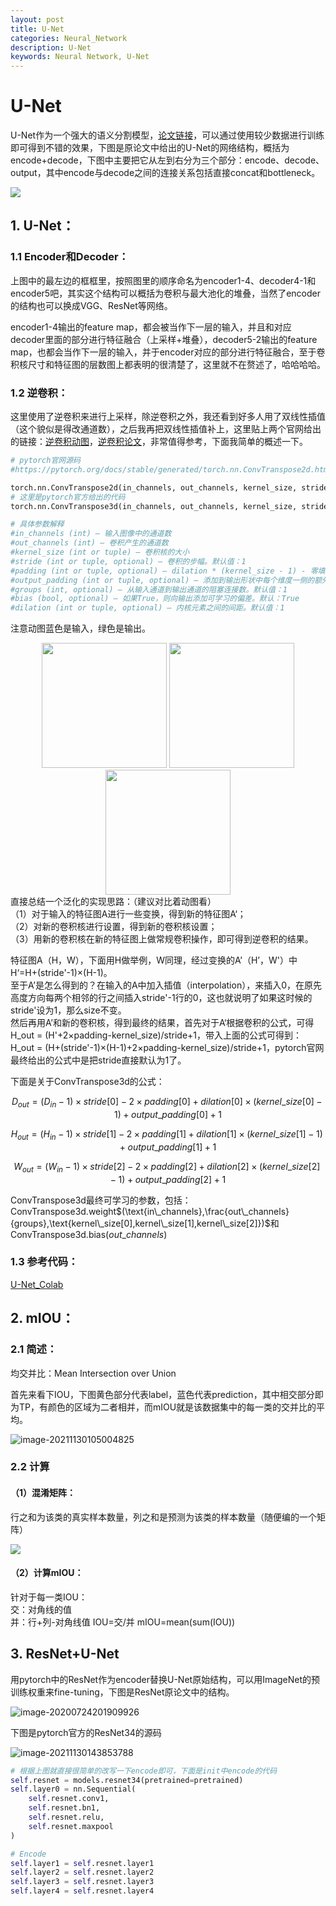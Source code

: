 ```yaml
---
layout: post
title: U-Net
categories: Neural_Network
description: U-Net
keywords: Neural Network, U-Net
---
```


# U-Net

U-Net作为一个强大的语义分割模型，<a href="https://arxiv.org/pdf/1505.04597v1.pdf">论文链接</a>，可以通过使用较少数据进行训练即可得到不错的效果，下图是原论文中给出的U-Net的网络结构，概括为encode+decode，下图中主要把它从左到右分为三个部分：encode、decode、output，其中encode与decode之间的连接关系包括直接concat和bottleneck。

![](https://raw.githubusercontent.com/Mateguo1/Pictures/master/img/WPS图片编辑.png)

## 1. U-Net：

### 1.1  Encoder和Decoder：

上图中的最左边的框框里，按照图里的顺序命名为encoder1-4、decoder4-1和encoder5吧，其实这个结构可以概括为卷积与最大池化的堆叠，当然了encoder的结构也可以换成VGG、ResNet等网络。

encoder1-4输出的feature map，都会被当作下一层的输入，并且和对应decoder里面的部分进行特征融合（上采样+堆叠），decoder5-2输出的feature map，也都会当作下一层的输入，并于encoder对应的部分进行特征融合，至于卷积核尺寸和特征图的层数图上都表明的很清楚了，这里就不在赘述了，哈哈哈哈。

### 1.2 逆卷积：

这里使用了逆卷积来进行上采样，除逆卷积之外，我还看到好多人用了双线性插值（这个貌似是得改通道数），之后我再把双线性插值补上，这里贴上两个官网给出的链接：<a href="https://github.com/vdumoulin/conv_arithmetic/blob/master/README.md">逆卷积动图</a>，<a href="https://www.matthewzeiler.com/mattzeiler/deconvolutionalnetworks.pdf">逆卷积论文</a>，非常值得参考，下面我简单的概述一下。

```python
# pytorch官网源码
#https://pytorch.org/docs/stable/generated/torch.nn.ConvTranspose2d.html#torch.nn.ConvTranspose2d 

torch.nn.ConvTranspose2d(in_channels, out_channels, kernel_size, stride=1, padding=0, output_padding=0, groups=1, bias=True, dilation=1, padding_mode='zeros', device=None, dtype=None)
# 这里是pytorch官方给出的代码
torch.nn.ConvTranspose3d(in_channels, out_channels, kernel_size, stride=1, padding=0, output_padding=0, groups=1, bias=True, dilation=1, padding_mode='zeros', device=None, dtype=None)

# 具体参数解释
#in_channels (int) – 输入图像中的通道数
#out_channels (int) – 卷积产生的通道数
#kernel_size (int or tuple) – 卷积核的大小
#stride (int or tuple, optional) – 卷积的步幅。默认值：1
#padding (int or tuple, optional) – dilation * (kernel_size - 1) - 零填充将添加到输入中每个维度的两侧。默认值：0
#output_padding (int or tuple, optional) – 添加到输出形状中每个维度一侧的额外尺寸。默认值：0
#groups (int, optional) – 从输入通道到输出通道的阻塞连接数。默认值：1
#bias (bool, optional) – 如果True，则向输出添加可学习的偏差。默认：True
#dilation (int or tuple, optional) – 内核元素之间的间距。默认值：1
```

注意动图蓝色是输入，绿色是输出。

<center class="half">
    <img src="https://raw.githubusercontent.com/vdumoulin/conv_arithmetic/master/gif/no_padding_no_strides_transposed.gif" width="200"/>
    <img src="https://raw.githubusercontent.com/vdumoulin/conv_arithmetic/master/gif/no_padding_strides_transposed.gif" width="200"/>
    <img src="https://raw.githubusercontent.com/vdumoulin/conv_arithmetic/master/gif/padding_strides_transposed.gif" width="200"/>
</center>
直接总结一个泛化的实现思路：（建议对比着动图看）<br/>
（1）对于输入的特征图A进行一些变换，得到新的特征图A‘；<br/>
（2）对新的卷积核进行设置，得到新的卷积核设置；<br/>
（3）用新的卷积核在新的特征图上做常规卷积操作，即可得到逆卷积的结果。

特征图A（H，W），下面用H做举例，W同理，经过变换的A’（H’，W'）中 H‘=H+(stride'-1)×(H-1)。<br/>至于A’是怎么得到的？在输入的A中加入插值（interpolation），来插入0，在原先高度方向每两个相邻的行之间插入stride'-1行的0，这也就说明了如果这时候的stride'设为1，那么size不变。<br/>然后再用A’和新的卷积核，得到最终的结果，首先对于A‘根据卷积的公式，可得H_out = (H'+2×padding-kernel_size)/stride+1，带入上面的公式可得到：H_out = (H+(stride'-1)×(H-1)+2×padding-kernel_size)/stride+1，pytorch官网最终给出的公式中是把stride直接默认为1了。

下面是关于ConvTranspose3d的公式：

$$ D_{out} = (D_{in}-1)×stride[0]-2×padding[0]+dilation[0]×(kernel\_size[0]-1)+output\_padding[0]+1$$

$$ H_{out} = (H_{in}-1)×stride[1]-2×padding[1]+dilation[1]×(kernel\_size[1]-1)+output\_padding[1]+1$$

$$ W_{out} = (W_{in}-1)×stride[2]-2×padding[2]+dilation[2]×(kernel\_size[2]-1)+output\_padding[2]+1$$

ConvTranspose3d最终可学习的参数，包括：ConvTranspose3d.weight$(\text{in\_channels},\frac{out\_channels}{groups},\text{kernel\_size[0],kernel\_size[1],kernel\_size[2]})$和ConvTranspose3d.bias$(out\_channels)$

### 1.3 参考代码：

<a href="https://colab.research.google.com/drive/1mI3CxeVCDW5VRze3IOWrEzcgIcZ9Xepv?usp=sharing">U-Net_Colab</a>

## 2. mIOU：

### 2.1 简述：

均交并比：Mean Intersection over Union

首先来看下IOU，下图黄色部分代表label，蓝色代表prediction，其中相交部分即为TP，有颜色的区域为二者相并，而mIOU就是该数据集中的每一类的交并比的平均。

![image-20211130105004825](https://raw.githubusercontent.com/Mateguo1/Pictures/master/img/image-20211130105004825.png)

### 2.2 计算

#### （1）混淆矩阵：

行之和为该类的真实样本数量，列之和是预测为该类的样本数量（随便编的一个矩阵）

![](https://raw.githubusercontent.com/Mateguo1/Pictures/master/img/image-20211130105806196.png)

#### （2）计算mIOU：

针对于每一类IOU：<br/>
交：对角线的值<br/>并：行+列-对角线值
IOU=交/并
mIOU=mean(sum(IOU))

## 3. ResNet+U-Net

用pytorch中的ResNet作为encoder替换U-Net原始结构，可以用ImageNet的预训练权重来fine-tuning，下图是ResNet原论文中的结构。

![image-20200724201909926](https://mateguo1.github.io/assets/img/image-20200724201909926.png)

下图是pytorch官方的ResNet34的源码

![image-20211130143853788](https://raw.githubusercontent.com/Mateguo1/Pictures/master/img/image-20211130143853788.png)

```python
# 根据上图就直接很简单的改写一下encode即可，下面是init中encode的代码
self.resnet = models.resnet34(pretrained=pretrained)
self.layer0 = nn.Sequential(
	self.resnet.conv1,
	self.resnet.bn1,
	self.resnet.relu,
	self.resnet.maxpool
)

# Encode
self.layer1 = self.resnet.layer1
self.layer2 = self.resnet.layer2
self.layer3 = self.resnet.layer3
self.layer4 = self.resnet.layer4
```

